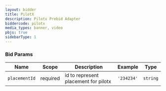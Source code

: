 ```yaml
---
layout: bidder
title: PilotX
description: Pilotx Prebid Adapter
biddercode: pilotx
media_types: banner, video
pbjs: true
sidebarType: 1
---
```


### Bid Params


| Name          | Scope    | Description | Example | Type     |
|---------------|----------|-------------|---------|----------|
| `placementId` | required | id to represent placement for pilotx          | `'234234'`   | `string` |
